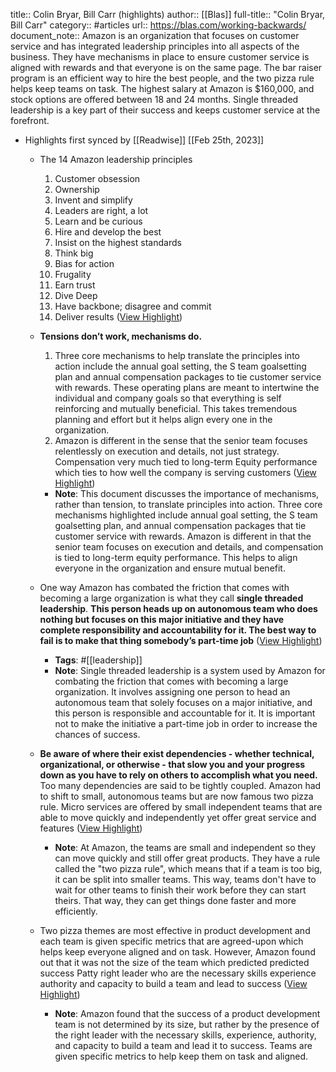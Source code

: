 title:: Colin Bryar, Bill Carr (highlights)
author:: [[Blas]]
full-title:: "Colin Bryar, Bill Carr"
category:: #articles
url:: https://blas.com/working-backwards/
document_note:: Amazon is an organization that focuses on customer service and has integrated leadership principles into all aspects of the business. They have mechanisms in place to ensure customer service is aligned with rewards and that everyone is on the same page. The bar raiser program is an efficient way to hire the best people, and the two pizza rule helps keep teams on task. The highest salary at Amazon is $160,000, and stock options are offered between 18 and 24 months. Single threaded leadership is a key part of their success and keeps customer service at the forefront.

- Highlights first synced by [[Readwise]] [[Feb 25th, 2023]]
	- The 14 Amazon leadership principles
	  
	  1.  Customer obsession
	  2.  Ownership
	  3.  Invent and simplify
	  4.  Leaders are right, a lot
	  5.  Learn and be curious
	  6.  Hire and develop the best
	  7.  Insist on the highest standards
	  8.  Think big
	  9.  Bias for action
	  10.  Frugality
	  11.  Earn trust
	  12.  Dive Deep
	  13.  Have backbone; disagree and commit
	  14.  Deliver results ([View Highlight](https://read.readwise.io/read/01gsw2kp56fx11saf9bz51pm81))
	- **Tensions don’t work, mechanisms do.**
	  
	  1.  Three core mechanisms to help translate the principles into action include the annual goal setting, the S team goalsetting plan and annual compensation packages to tie customer service with rewards. These operating plans are meant to intertwine the individual and company goals so that everything is self reinforcing and mutually beneficial. This takes tremendous planning and effort but it helps align every one in the organization.
	  2.  Amazon is different in the sense that the senior team focuses relentlessly on execution and details, not just strategy. Compensation very much tied to long-term Equity performance which ties to how well the company is serving customers ([View Highlight](https://read.readwise.io/read/01gsw2jvmmw5s109mcm66jdy76))
		- **Note**: This document discusses the importance of mechanisms, rather than tension, to translate principles into action. Three core mechanisms highlighted include annual goal setting, the S team goalsetting plan, and annual compensation packages that tie customer service with rewards. Amazon is different in that the senior team focuses on execution and details, and compensation is tied to long-term equity performance. This helps to align everyone in the organization and ensure mutual benefit.
	- One way Amazon has combated the friction that comes with becoming a large organization is what they call **single threaded leadership**. **This person heads up on autonomous team who does nothing but focuses on this major initiative and they have complete responsibility and accountability for it. The best way to fail is to make that thing somebody’s part-time job** ([View Highlight](https://read.readwise.io/read/01gsw2j040qejazx9jp8ayh6dk))
		- **Tags**: #[[leadership]]
		- **Note**: Single threaded leadership is a system used by Amazon for combating the friction that comes with becoming a large organization. It involves assigning one person to head an autonomous team that solely focuses on a major initiative, and this person is responsible and accountable for it. It is important not to make the initiative a part-time job in order to increase the chances of success.
	- **Be aware of where their exist dependencies - whether technical, organizational, or otherwise - that slow you and your progress down as you have to rely on others to accomplish what you need.** Too many dependencies are said to be tightly coupled. Amazon had to shift to small, autonomous teams but are now famous two pizza rule. Micro services are offered by small independent teams that are able to move quickly and independently yet offer great service and features ([View Highlight](https://read.readwise.io/read/01gsvxvyn6b6hn5y9taj6h7hw1))
		- **Note**: At Amazon, the teams are small and independent so they can move quickly and still offer great products. They have a rule called the "two pizza rule", which means that if a team is too big, it can be split into smaller teams. This way, teams don't have to wait for other teams to finish their work before they can start theirs. That way, they can get things done faster and more efficiently.
	- Two pizza themes are most effective in product development and each team is given specific metrics that are agreed-upon which helps keep everyone aligned and on task. However, Amazon found out that it was not the size of the team which predicted predicted success Patty right leader who are the necessary skills experience authority and capacity to build a team and lead to success ([View Highlight](https://read.readwise.io/read/01gsvxvsbpntm23dv8fxwrgwcd))
		- **Note**: Amazon found that the success of a product development team is not determined by its size, but rather by the presence of the right leader with the necessary skills, experience, authority, and capacity to build a team and lead it to success. Teams are given specific metrics to help keep them on task and aligned.